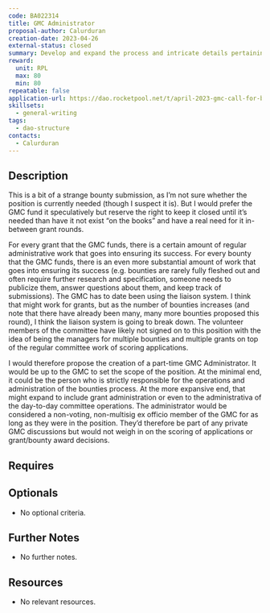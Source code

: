 ```yaml
---
code: BA022314
title: GMC Administrator
proposal-author: Calurduran
creation-date: 2023-04-26
external-status: closed
summary: Develop and expand the process and intricate details pertaining to a more comprehensive GMC administrator position.
reward:
  unit: RPL
  max: 80
  min: 80
repeatable: false
application-url: https://dao.rocketpool.net/t/april-2023-gmc-call-for-bounty-applications-deadline-is-april-15th/1637/16
skillsets:
  - general-writing
tags: 
  - dao-structure
contacts:
  - Calurduran
---
```


## Description

This is a bit of a strange bounty submission, as I’m not sure whether the position is currently needed (though I suspect it is). But I would prefer the GMC fund it speculatively but reserve the right to keep it closed until it’s needed than have it not exist “on the books” and have a real need for it in-between grant rounds.

For every grant that the GMC funds, there is a certain amount of regular administrative work that goes into ensuring its success. For every bounty that the GMC funds, there is an even more substantial amount of work that goes into ensuring its success (e.g. bounties are rarely fully fleshed out and often require further research and specification, someone needs to publicize them, answer questions about them, and keep track of submissions). The GMC has to date been using the liaison system. I think that might work for grants, but as the number of bounties increases (and note that there have already been many, many more bounties proposed this round), I think the liaison system is going to break down. The volunteer members of the committee have likely not signed on to this position with the idea of being the managers for multiple bounties and multiple grants on top of the regular committee work of scoring applications.

I would therefore propose the creation of a part-time GMC Administrator. It would be up to the GMC to set the scope of the position. At the minimal end, it could be the person who is strictly responsible for the operations and administration of the bounties process. At the more expansive end, that might expand to include grant administration or even to the administrativa of the day-to-day committee operations. The administrator would be considered a non-voting, non-multisig ex officio member of the GMC for as long as they were in the position. They’d therefore be part of any private GMC discussions but would not weigh in on the scoring of applications or grant/bounty award decisions.

## Requires

## Optionals
* No optional criteria.

## Further Notes
* No further notes.

## Resources
* No relevant resources.